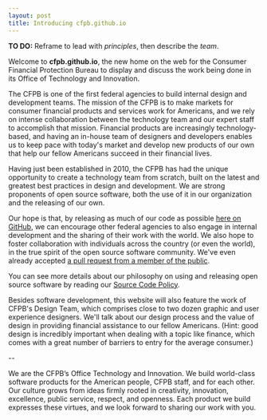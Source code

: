 ```yaml
---
layout: post
title: Introducing cfpb.github.io
---
```




**TO DO:** Reframe to lead with _principles_, then describe the _team_.



Welcome to **cfpb.github.io**, the new home on the web for the Consumer Financial Protection Bureau to
display and discuss the work being done in its Office of Technology and Innovation.

The CFPB is one of the first federal agencies to build internal design and development teams. The mission of the
CFPB is to make markets for consumer financial products and services work for Americans, and we rely on intense
collaboration between the technology team and our expert staff to accomplish that mission. Financial products are
increasingly technology-based, and having an in-house team of designers and developers enables us to keep pace with
today's market and develop new products of our own that help our fellow Americans succeed in their financial lives.

Having just been established in 2010, the CFPB has had the unique opportunity to create a technology team from
scratch, built on the latest and greatest best practices in design and development. We are strong proponents of
open source software, both the use of it in our organization and the releasing of our own.

Our hope is that, by releasing as much of our code as possible [here on GitHub](http://github.com/cfpb), we can
encourage other federal agencies to also engage in internal development and the sharing of their work with the
world. We also hope to foster collaboration with individuals across the country (or even the world), in the true
spirit of the open source software community. We've even already accepted
[a pull request from a member of the public](http://www.wired.com/wiredenterprise/2013/01/hack-the-government).

You can see more details about our philosophy on using and releasing open source software by reading our
[Source Code Policy](http://www.consumerfinance.gov/developers/sourcecodepolicy/).

Besides software development, this website will also feature the work of CFPB's Design Team, which comprises close
to two dozen graphic and user experience designers. We'll talk about our design process and the value of design in
providing financial assistance to our fellow Americans. (Hint: good design is incredibly important when dealing
with a topic like finance, which comes with a great number of barriers to entry for the average consumer.)

--

We are the CFPB’s Office Technology and Innovation. We build world-class software products for the American people,
CFPB staff, and for each other. Our culture grows from ideas firmly rooted in creativity, innovation, excellence,
public service, respect, and openness. Each product we build expresses these virtues, and we look forward to
sharing our work with you.
